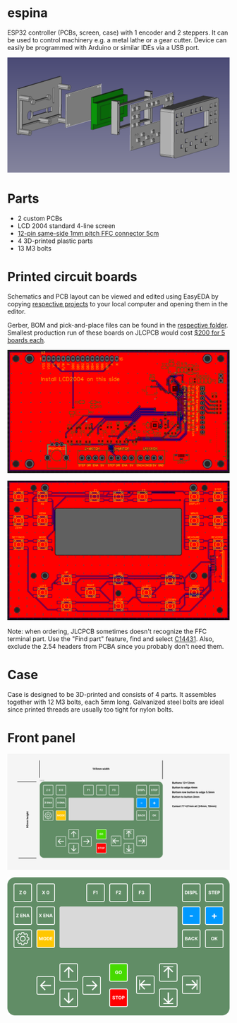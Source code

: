 # espina

ESP32 controller (PCBs, screen, case) with 1 encoder and 2 steppers. It can be used to control machinery e.g. a metal lathe or a gear cutter. Device can easily be programmed with Arduino or similar IDEs via a USB port.

![Explosion diagram](images/espina-explosion.png)

# Parts

- 2 custom PCBs
- LCD 2004 standard 4-line screen
- [12-pin same-side 1mm pitch FFC connector 5cm](https://www.lcsc.com/product-detail/_JUSHUO-_C2857580.html)
- 4 3D-printed plastic parts
- 13 M3 bolts

# Printed circuit boards

Schematics and PCB layout can be viewed and edited using EasyEDA by copying [respective projects](https://github.com/kachurovskiy/espina/tree/main/easyeda) to your local computer and opening them in the editor.

Gerber, BOM and pick-and-place files can be found in the [respective folder](https://github.com/kachurovskiy/espina/tree/main/gerber). Smallest production run of these boards on JLCPCB would cost [$200 for 5 boards each](https://user-images.githubusercontent.com/517919/224640478-c27c72a2-1f7f-4686-9f80-fe1553a87b9b.png).

![PCB](images/espina-pcb.png)

![PCB keys](images/espina-pcb-keys.png)

Note: when ordering, JLCPCB sometimes doesn't recognize the FFC terminal part. Use the "Find part" feature, find and select [C14431](https://www.lcsc.com/product-detail/FFC-FPC-Connectors_JUSHUO-AFA07-S12FCC-00_C14431.html). Also, exclude the 2.54 headers from PCBA since you probably don't need them.

# Case

Case is designed to be 3D-printed and consists of 4 parts. It assembles together with 12 M3 bolts, each 5mm long. Galvanized steel bolts are ideal since printed threads are usually too tight for nylon bolts.

# Front panel

![Panel Figma](images/espina-figma.png)

![Panel SVG](images/panel.svg)
